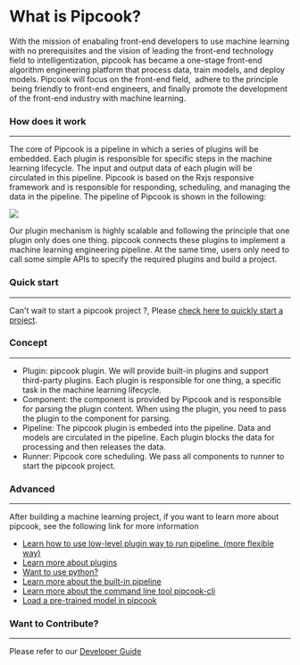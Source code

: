 # What is Pipcook?

With the mission of enabaling front-end developers to use machine learning with no prerequisites and the vision of leading the front-end technology field to intelligentization, pipcook has became a one-stage front-end algorithm engineering platform that process data, train models, and deploy models. Pipcook will focus on the front-end field,  adhere to the principle  being friendly to front-end engineers, and finally promote the development of the front-end industry with machine learning.

<a name="wB8yF"></a>
### How does it work

---


The core of Pipcook is a pipeline in which a series of plugins will be embedded. Each plugin is responsible for specific steps in the machine learning lifecycle. The input and output data of each plugin will be circulated in this pipeline. Pipcook is based on the Rxjs responsive framework and is responsible for responding, scheduling, and managing the data in the pipeline. The pipeline of Pipcook is shown in the following:

![](https://img.alicdn.com/tfs/TB1eZrDtkT2gK0jSZFkXXcIQFXa-2323-969.png)

Our plugin mechanism is highly scalable and following the principle that one plugin only does one thing. pipcook connects these plugins to implement a machine learning engineering pipeline. At the same time, users only need to call some simple APIs to specify the required plugins and build a project.

<a name="fUpgW"></a>
### Quick start

---

Can't wait to start a pipcook project ?, Please [check here to quickly start a project](https://alibaba.github.io/pipcook/doc/High-Level%20API%20Quick%20Start-en).

<a name="uXh3I"></a>
### Concept

---

- Plugin: pipcook plugin. We will provide built-in plugins and support third-party plugins. Each plugin is responsible for one thing, a specific task in the machine learning lifecycle.
- Component: the component is provided by Pipcook and is responsible for parsing the plugin content. When using the plugin, you need to pass the plugin to the component for parsing.
- Pipeline: The pipcook plugin is embeded into the pipeline. Data and models are circulated in the pipeline. Each plugin blocks the data for processing and then releases the data.
- Runner: Pipcook core scheduling. We pass all components to runner to start the pipcook project.

<a name="3UYG8"></a>
### Advanced

---

After building a machine learning project, if you want to learn more about pipcook, see the following link for more information

- [Learn how to use low-level plugin way to run pipeline. (more flexible way)](https://alibaba.github.io/pipcook/doc/Low-level-plugin-style%20Quick%20Start-en)
- [Learn more about plugins](https://alibaba.github.io/pipcook/doc/Introduction%20of%20pipcook%20plugin-en)
- [Want to use python?](https://alibaba.github.io/pipcook/doc/Want%20to%20use%20python%3F-en)
- [Learn more about the built-in pipeline](https://alibaba.github.io/pipcook/doc/Built-in%20pipeline%20detail-en)
- [Learn more about the command line tool pipcook-cli](https://alibaba.github.io/pipcook/doc/pipcook-cli-en)
- [Load a pre-trained model in pipcook](https://alibaba.github.io/pipcook/doc/Load%20a%20pre-trained%20model%20in%20pipcook-en)

<a name="fi47u"></a>
### Want to Contribute?

---

Please refer to our [Developer Guide](https://alibaba.github.io/pipcook/doc/developer%20guide-en)
